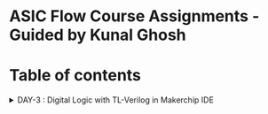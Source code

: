 # ASIC Flow Course Assignments - Guided by Kunal Ghosh
# Table of contents

<details>
<summary>DAY-3 : Digital Logic with TL-Verilog in Makerchip IDE</summary>
<br>

#### Task-1 : Logic Gates

![image](https://github.com/Pavan2280/RISC-V/assets/131603225/24cfbcd8-3ff2-4cae-b4fa-488e5c77af5c)

#### Task-2 : Makerchip platfrom

To use Makerchip IDE, you need to visit our website at [http://makerchip.com/](http://makerchip.com/) and launch Makerchip IDE

#### Task-3 : Combitional logic
#### Task-4 : Sequential logic 
#### Task-5 : Pipelined logic
#### Task-6 : State
#### Task-7 : Hierarchy
